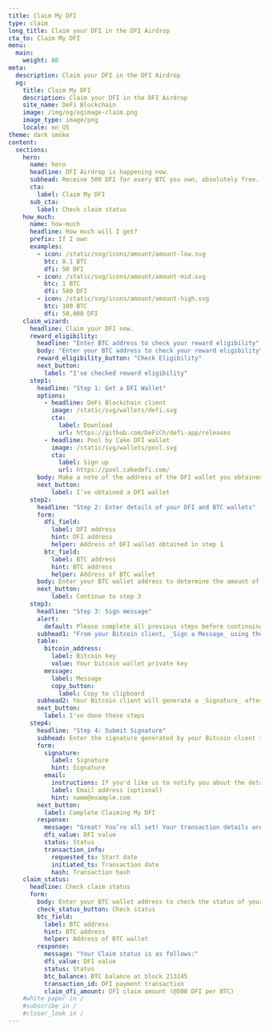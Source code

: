 ```yaml
---
title: Claim My DFI
type: claim
long_title: Claim your DFI in the DFI Airdrop
cta_to: Claim My DFI
menu:
  main:
    weight: 80
meta:
  description: Claim your DFI in the DFI Airdrop
  og:
    title: Claim My DFI
    description: Claim your DFI in the DFI Airdrop
    site_name: DeFi Blockchain
    image: /img/og/ogimage-claim.png
    image_type: image/png
    locale: en_US
theme: dark smoke
content:
  sections:
    hero:
      name: hero
      headline: DFI Airdrop is happening now.
      subhead: Receive 500 DFI for every BTC you own, absolutely free.
      cta:
        label: Claim My DFI
      sub_cta:
        label: Check claim status
    how_much:
      name: how-much
      headline: How much will I get?
      prefix: If I own
      examples:
        - icon: /static/svg/icons/amount/amount-low.svg
          btc: 0.1 BTC
          dfi: 50 DFI
        - icon: /static/svg/icons/amount/amount-mid.svg
          btc: 1 BTC
          dfi: 500 DFI
        - icon: /static/svg/icons/amount/amount-high.svg
          btc: 100 BTC
          dfi: 50,000 DFI
    claim_wizard:
      headline: Claim your DFI now.
      reward_eligibility:
        headline: "Enter BTC address to check your reward eligibility"
        body: "Enter your BTC address to check your reward eligibility"
        reward_eligibility_button: "Check Eligibility"
        next_button: 
          label: "I've checked reward eligibility"
      step1:
        headline: "Step 1: Get a DFI Wallet"
        options:
          - headline: DeFi Blockchain client
            image: /static/svg/wallets/defi.svg
            cta:
              label: Download
              url: https://github.com/DeFiCh/defi-app/releases
          - headline: Pool by Cake DFI wallet
            image: /static/svg/wallets/pool.svg
            cta:
              label: Sign up
              url: https://pool.cakedefi.com/
        body: Make a note of the address of the DFI wallet you obtained, as you will need it in step 2.
        next_button:
            label: I’ve obtained a DFI wallet
      step2:
        headline: "Step 2: Enter details of your DFI and BTC wallets"
        form:
          dfi_field:
            label: DFI address
            hint: DFI address
            helper: Address of DFI wallet obtained in step 1
          btc_field:
            label: BTC address
            hint: BTC address
            helper: Address of BTC wallet
        body: Enter your BTC wallet address to determine the amount of DFI you will receive, based on the amount of Bitcoins you have.
        next_button:
            label: Continue to step 3
      step3:
        headline: "Step 3: Sign message"
        alert:
          default: Please complete all previous steps before continuing.
        subhead1: "From your Bitcoin client, _Sign a Message_ using the following values:"
        table:
          bitcoin_address:
            label: Bitcoin key
            value: Your bitcoin wallet private key
          message:
            label: Message
            copy_button:
              label: Copy to clipboard
        subhead2: Your Bitcoin client will generate a _Signature_ after you sign the message. You will need this signature for the next step. If you need help, please refer to this [help article](#).
        next_button:
          label: I've done these steps
      step4:
        headline: "Step 4: Submit Signature"
        subhead: Enter the signature generated by your Bitcoin client in step 3.
        form:
          signature:
            label: Signature
            hint: Signature
          email:
            instructions: If you'd like us to notify you about the details of your claim, please provide your email address.
            label: Email address (optional)
            hint: name@example.com
        next_button:
          label: Complete Claiming My DFI
        response:
          message: "Great! You’re all set! Your transaction details are as follows:"
          dfi_value: DFI value
          status: Status
          transaction_info:
            requested_ts: Start date
            initiated_ts: Transaction date
            hash: Transaction hash
    claim_status:
      headline: Check claim status
      form:
        body: Enter your BTC wallet address to check the status of your claim.
        check_status_button: Check status
        btc_field:
          label: BTC address
          hint: BTC address
          helper: Address of BTC wallet
        response:
          message: "Your Claim status is as follows:"
          dfi_value: DFI value
          status: Status
          btc_balance: BTC balance at block 213145
          transaction_id: DFI payment transaction
          claim_dfi_amount: DFI claim amount (@500 DFI per BTC)
    #white paper in /
    #subscribe in /
    #closer_look in /
---
```

